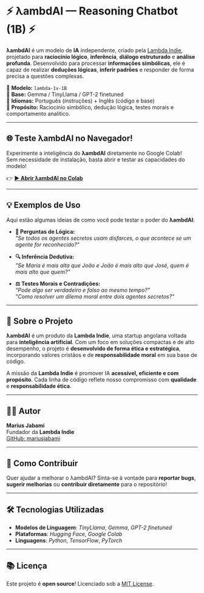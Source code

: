 # ⚡ **λambdAI — Reasoning Chatbot (1B)** ⚡

**λambdAI** é um modelo de **IA** independente, criado pela [Lambda Indie](https://huggingface.co/lambdaindie), projetado para **raciocínio lógico**, **inferência**, **diálogo estruturado** e **análise profunda**. Desenvolvido para processar **informações simbólicas**, ele é capaz de realizar **deduções lógicas**, **inferir padrões** e responder de forma precisa a questões complexas.

🔹 **Modelo:** `lambda-1v-1B`  
🔹 **Base:** Gemma / TinyLlama / GPT-2 finetuned  
🔹 **Idiomas:** Português (instruções) + Inglês (código e base)  
🔹 **Propósito:** Raciocínio simbólico, dedução lógica, testes morais e comportamento analítico.

---

## 🌐 **Teste λambdAI no Navegador!**

Experimente a inteligência do **λambdAI** diretamente no Google Colab!  
Sem necessidade de instalação, basta abrir e testar as capacidades do modelo!

👉 [**▶️ Abrir λambdAI no Colab**](https://colab.research.google.com/drive/1o4IIGYIV5OY0by8qEKrNvsxwq4NYuNZL?usp=sharing)

---

## 💡 **Exemplos de Uso**

Aqui estão algumas ideias de como você pode testar o poder do **λambdAI**:

- **🧠 Perguntas de Lógica:**  
  *"Se todos os agentes secretos usam disfarces, o que acontece se um agente for reconhecido?"*

- **🔍 Inferência Dedutiva:**  
  *"Se Maria é mais alta que João e João é mais alto que José, quem é mais alto que quem?"*

- **⚖️ Testes Morais e Contradições:**  
  *"Pode algo ser verdadeiro e falso ao mesmo tempo?"*  
  *"Como resolver um dilema moral entre dois agentes secretos?"*

---

## 🚀 **Sobre o Projeto**

**λambdAI** é um produto da **Lambda Indie**, uma startup angolana voltada para **inteligência artificial**. Com um foco em soluções compactas e de alto desempenho, o projeto é **desenvolvido de forma ética e estratégica**, incorporando valores cristãos e de **responsabilidade moral** em sua base de código.

A missão da **Lambda Indie** é promover IA **acessível, eficiente e com propósito**. Cada linha de código reflete nosso compromisso com **qualidade** e **responsabilidade ética**.

---

## 👨‍💻 **Autor**

**Marius Jabami**  
Fundador da **Lambda Indie**  
[GitHub: mariusjabami](https://github.com/mariusjabami)

---

## 🔧 **Como Contribuir**

Quer ajudar a melhorar o λambdAI? Sinta-se à vontade para **reportar bugs**, **sugerir melhorias** ou **contribuir diretamente** para o repositório!

---

## 🛠️ **Tecnologias Utilizadas**

- **Modelos de Linguagem**: *TinyLlama*, *Gemma*, *GPT-2 finetuned*
- **Plataformas**: *Hugging Face*, *Google Colab*
- **Linguagens**: *Python*, *TensorFlow*, *PyTorch*

---

## 📚 **Licença**

Este projeto é **open source**! Licenciado sob a [MIT License](LICENSE).
